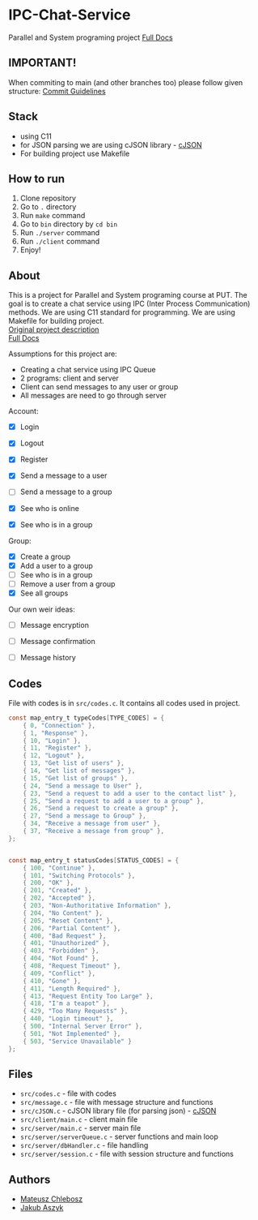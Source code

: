 # IPC-Chat-Service
Parallel and System programing project
[Full Docs](https://mchlebosz.github.io/IPC-Chat-Service/)

## IMPORTANT!
When commiting to main (and other branches too) please follow given structure:
[Commit Guidelines](https://github.com/angular/angular.js/blob/master/DEVELOPERS.md#-git-commit-guidelines)

## Stack
- using C11
- for JSON parsing we are using cJSON library - [cJSON](https://github.com/DaveGamble/cJSON)
- For building project use Makefile

## How to run
1. Clone repository
2. Go to `.` directory
3. Run `make` command
4. Go to `bin` directory by `cd bin`
4. Run `./server` command
5. Run `./client` command
6. Enjoy!

## About
This is a project for Parallel and System programing course at PUT. The goal is to create a chat service using IPC (Inter Process Communication) methods. We are using C11 standard for programming. We are using Makefile for building project. \
[Original project description](https://www.cs.put.poznan.pl/akobusinska/downloads/projekt2022.pdf) \
[Full Docs](https://mchlebosz.github.io/IPC-Chat-Service/)

Assumptions for this project are:
- Creating a chat service using IPC Queue
- 2 programs: client and server
- Client can send messages to any user or group
- All messages are need to go through server

Account:
- [x] Login
- [x] Logout
- [x] Register
- [x] Send a message to a user
- [ ] Send a message to a group
- [x] See who is online
- [x] See who is in a group


Group:
- [x] Create a group
- [x] Add a user to a group
- [ ] See who is in a group
- [ ] Remove a user from a group
- [x] See all groups

Our own weir ideas:
- [ ] Message encryption
- [ ] Message confirmation
- [ ] Message history


## Codes
File with codes is in `src/codes.c`. It contains all codes used in project. 
```c
const map_entry_t typeCodes[TYPE_CODES] = {
	{ 0, "Connection" },
	{ 1, "Response" },
	{ 10, "Login" },
	{ 11, "Register" },
	{ 12, "Logout" },
	{ 13, "Get list of users" },
	{ 14, "Get list of messages" },
	{ 15, "Get list of groups" },
	{ 24, "Send a message to User" },
	{ 23, "Send a request to add a user to the contact list" },
	{ 25, "Send a request to add a user to a group" },
	{ 26, "Send a request to create a group" },
	{ 27, "Send a message to Group" },
	{ 34, "Receive a message from user" },
	{ 37, "Receive a message from group" },
};


const map_entry_t statusCodes[STATUS_CODES] = {
	{ 100, "Continue" },
	{ 101, "Switching Protocols" },
	{ 200, "OK" },
	{ 201, "Created" },
	{ 202, "Accepted" },
	{ 203, "Non-Authoritative Information" },
	{ 204, "No Content" },
	{ 205, "Reset Content" },
	{ 206, "Partial Content" },
	{ 400, "Bad Request" },
	{ 401, "Unauthorized" },
	{ 403, "Forbidden" },
	{ 404, "Not Found" },
	{ 408, "Request Timeout" },
	{ 409, "Conflict" },
	{ 410, "Gone" },
	{ 411, "Length Required" },
	{ 413, "Request Entity Too Large" },
	{ 418, "I'm a teapot" },
	{ 429, "Too Many Requests" },
	{ 440, "Login timeout" },
	{ 500, "Internal Server Error" },
	{ 501, "Not Implemented" },
	{ 503, "Service Unavailable" }
};
```
## Files
- `src/codes.c` - file with codes
- `src/message.c` - file with message structure and functions
- `src/cJSON.c` - cJSON library file (for parsing json) - [cJSON](https://github.com/DaveGamble/cJSON)
- `src/client/main.c` - client main file
- `src/server/main.c` - server main file
- `src/server/serverQueue.c` - server functions and main loop
- `src/server/dbHandler.c` - file handling
- `src/server/session.c` - file with session structure and functions

## Authors
- [Mateusz Chlebosz](https://github.com/mchlebosz)
- [Jakub Aszyk](https://github.com/kubsnn)
